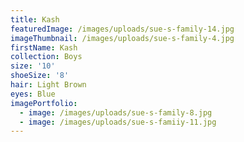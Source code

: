 ```yaml
---
title: Kash
featuredImage: /images/uploads/sue-s-family-14.jpg
imageThumbnail: /images/uploads/sue-s-family-4.jpg
firstName: Kash
collection: Boys
size: '10'
shoeSize: '8'
hair: Light Brown
eyes: Blue
imagePortfolio:
  - image: /images/uploads/sue-s-family-8.jpg
  - image: /images/uploads/sue-s-famiiy-11.jpg
---
```



